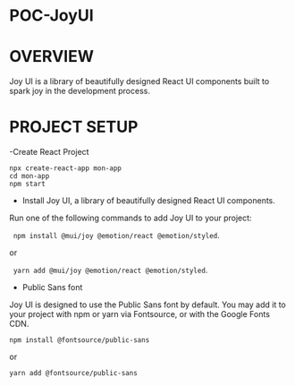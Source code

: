 # POC-JoyUI

# OVERVIEW

Joy UI is a library of beautifully designed React UI components built to spark joy in the development process.

# PROJECT SETUP

-Create React Project

`npx create-react-app mon-app`<br>
`cd mon-app`<br>
`npm start`<br>

- Install Joy UI, a library of beautifully designed React UI components.

Run one of the following commands to add Joy UI to your project:

` npm install @mui/joy @emotion/react @emotion/styled`.

or

` yarn add @mui/joy @emotion/react @emotion/styled`.


- Public Sans font

Joy UI is designed to use the Public Sans font by default. You may add it to your project with npm or yarn via Fontsource, or with the Google Fonts CDN.

` npm install @fontsource/public-sans `

or


` yarn add @fontsource/public-sans `
